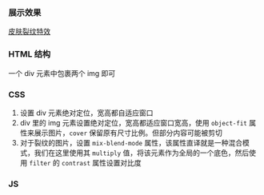 ### 展示效果

[皮肤裂纹特效](http://project-demo.ihsxu.com/skin-crackle)

### HTML 结构

一个 div 元素中包裹两个 img 即可

### CSS

1. 设置 div 元素绝对定位，宽高都自适应窗口
2. div 里的 img 元素设置绝对定位，宽高都适应窗口宽高，使用 `object-fit` 属性来展示图片，`cover` 保留原有尺寸比例。但部分内容可能被剪切
3. 对于裂纹的图片，设置 `mix-blend-mode` 属性，该属性直译就是一种混合模式，我们在这里使用其 `multiply` 值，将该元素作为全局的一个底色，然后使用 `filter` 的 `contrast` 属性设置对比度

### JS

